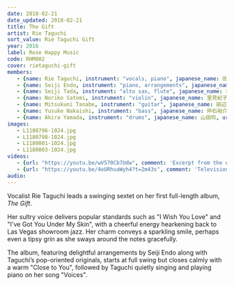 ```yaml
---
date: 2018-02-21
date_updated: 2018-02-21
title: The Gift
artist: Rie Taguchi
sort_value: Rie Taguchi Gift
year: 2016
label: Rose Happy Music
code: RHM002
cover: rietaguchi-gift
members:
   - {name: Rie Taguchi, instrument: "vocals, piano", japanese_name: 田口理恵, url: "https://riepihappymusic.wixsite.com/music"}
   - {name: Seiji Endo, instrument: "piano, arrangements", japanese_name: 遠藤征志, url: "https://seiji-piano-endo.com"}
   - {name: Seiji Tada, instrument: "alto sax, flute", japanese_name: 多田誠司, url: "http://www.tadasei.net/"}
   - {name: Noriko Satomi, instrument: "violin", japanese_name: 里見紀子, url: "https://project-nori.wixsite.com/mysite"}
   - {name: Mitsukuni Tanabe, instrument: "guitar", japanese_name: 田辺充邦, url: "http://tanabe-mitsukuni.com/"}
   - {name: Yusuke Nakaishi, instrument: "bass", japanese_name: 仲石裕介, url: "https://nowonmusic.com/members/258"}
   - {name: Akira Yamada, instrument: "drums", japanese_name: 山田玲, url: "https://akry0325.wixsite.com/akira-y-drums"}
images:
   - L1180796-1024.jpg
   - L1180798-1024.jpg
   - L1180801-1024.jpg
   - L1180803-1024.jpg
videos: 
   - {url: "https://youtu.be/wV570Cb7Udw", comment: 'Excerpt from the opening track on this album, a joyful "Lady is a Tramp"'}
   - {url: "https://youtu.be/4oURhuaWyh4?t=2m43s", comment: 'Television broadcast of Rie Taguchi singing jazz standards at a jazz bar in Tokyo from 2015'}
audio:
---
```

Vocalist Rie Taguchi leads a swinging sextet on her first full-length album, *The Gift*.

Her sultry voice delivers popular standards such as "I Wish You Love" and "I've Got You Under My Skin", with a cheerful energy hearkening back to Las Vegas showroom jazz. Her charm conveys a sparkling smile, perhaps even a tipsy grin as she sways around the notes gracefully.

The album, featuring delightful arrangements by Seiji Endo along with Taguchi’s pop-oriented originals, starts at full swing but closes calmly with a warm "Close to You", followed by Taguchi quietly singing and playing piano on her song "Voices".


